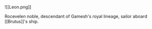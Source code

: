 ![[Leon.png]]

Rocevelen noble, descendant of Gamesh's royal lineage, sailor aboard [[Brutus]]'s ship.